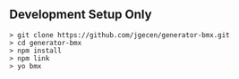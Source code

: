 ## Development Setup Only

```
> git clone https://github.com/jgecen/generator-bmx.git
> cd generator-bmx
> npm install
> npm link
> yo bmx

```
